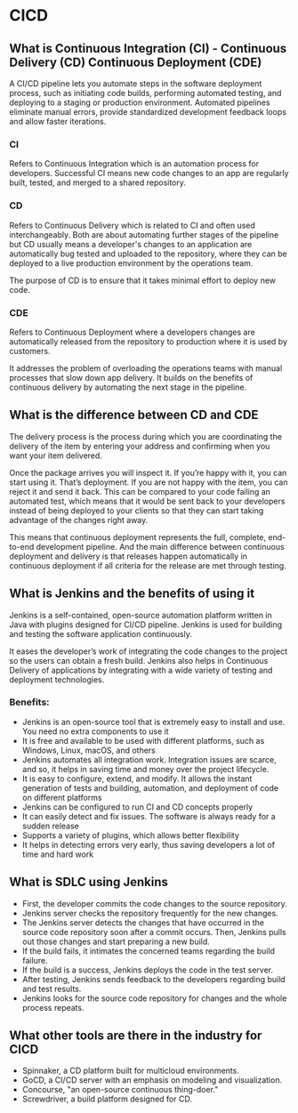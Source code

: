# CICD

## What is Continuous Integration (CI) - Continuous Delivery (CD) Continuous Deployment (CDE)

A CI/CD pipeline lets you automate steps in the software deployment process, such as initiating code builds, performing automated testing, and deploying to a staging or production environment. Automated pipelines eliminate manual errors, provide standardized development feedback loops and allow faster iterations.

### CI

Refers to Continuous Integration which is an automation process for developers. Successful CI means new code changes to an app are regularly built, tested, and merged to a shared repository.

### CD

Refers to Continuous Delivery which is related to CI and often used interchangeably. Both are about automating further stages of the pipeline but CD usually means a developer's changes to an application are automatically bug tested and uploaded to the repository, where they can be deployed to a live production environment by the operations team.

The purpose of CD is to ensure that it takes minimal effort to deploy new code.

### CDE

Refers to Continuous Deployment where a developers changes are automatically released from the repository to production where it is used by customers.

It addresses the problem of overloading the operations teams with manual processes that slow down app delivery. It builds on the benefits of continuous delivery by automating the next stage in the pipeline.

## What is the difference between CD and CDE

The delivery process is the process during which you are coordinating the delivery of the item by entering your address and confirming when you want your item delivered.

Once the package arrives you will inspect it. If you’re happy with it, you can start using it. That’s deployment. If you are not happy with the item, you can reject it and send it back. This can be compared to your code failing an automated test, which means that it would be sent back to your developers instead of being deployed to your clients so that they can start taking advantage of the changes right away.

This means that continuous deployment represents the full, complete, end-to-end development pipeline. And the main difference between continuous deployment and delivery is that releases happen automatically in continuous deployment if all criteria for the release are met through testing.

## What is Jenkins and the benefits of using it

Jenkins is a self-contained, open-source automation platform written in Java with plugins designed for CI/CD pipeline. Jenkins is used for building and testing the software application continuously.

It eases the developer’s work of integrating the code changes to the project so the users can obtain a fresh build. Jenkins also helps in Continuous Delivery of applications by integrating with a wide variety of testing and deployment technologies.

### Benefits:

- Jenkins is an open-source tool that is extremely easy to install and use. You need no extra components to use it
- It is free and available to be used with different platforms, such as Windows, Linux, macOS, and others
- Jenkins automates all integration work. Integration issues are scarce, and so, it helps in saving time and money over the project lifecycle.
- It is easy to configure, extend, and modify. It allows the instant generation of tests and building, automation, and deployment of code on different platforms
- Jenkins can be configured to run CI and CD concepts properly
- It can easily detect and fix issues. The software is always ready for a sudden release
- Supports a variety of plugins, which allows better flexibility
- It helps in detecting errors very early, thus saving developers a lot of time and hard work

## What is SDLC using Jenkins

- First, the developer commits the code changes to the source repository.
- Jenkins server checks the repository frequently for the new changes.
- The Jenkins server detects the changes that have occurred in the source code repository soon after a commit occurs. Then, Jenkins pulls out those changes and start preparing a new build.
- If the build fails, it intimates the concerned teams regarding the build failure.
- If the build is a success, Jenkins deploys the code in the test server.
- After testing, Jenkins sends feedback to the developers regarding build and test results.
- Jenkins looks for the source code repository for changes and the whole process repeats.

## What other tools are there in the industry for CICD

- Spinnaker, a CD platform built for multicloud environments.
- GoCD, a CI/CD server with an emphasis on modeling and visualization.
- Concourse, "an open-source continuous thing-doer."
- Screwdriver, a build platform designed for CD.


